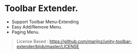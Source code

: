 
 # Toolbar Extender.
 
 * Support Toolbar Menu-Extending
 * Easy Add/Remove Menu.
 * Paging Menu.

> License Based : https://github.com/marijnz/unity-toolbar-extender/blob/master/LICENSE
 
